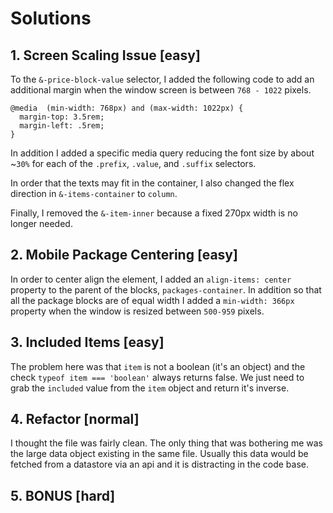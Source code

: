 # Solutions

## 1. Screen Scaling Issue [easy]

To the `&-price-block-value` selector, I added the following code to add an additional margin when the window screen is between `768 - 1022` pixels. 

```
@media  (min-width: 768px) and (max-width: 1022px) {
  margin-top: 3.5rem;
  margin-left: .5rem;
}
```

In addition I added a specific media query reducing the font size by about ~`30%` for each of the `.prefix`, `.value`, and `.suffix` selectors. 

In order that the texts may fit in the container, I also changed the flex direction in `&-items-container` to `column`.

Finally, I removed the `&-item-inner` because a fixed 270px width is no longer needed. 
  
## 2. Mobile Package Centering [easy]

In order to center align the element, I added an `align-items: center` property to the parent of the blocks, `packages-container`. In addition so that all the package blocks are of equal width I added a `min-width: 366px` property when the window is resized between `500-959` pixels.

## 3. Included Items [easy]

The problem here was that `item` is not a boolean (it's an object) and the check `typeof item === 'boolean'` always returns false. We just need to grab the `included` value from the `item` object and return it's inverse.

## 4. Refactor [normal]

I thought the file was fairly clean. The only thing that was bothering me was the large data object existing in the same file. Usually this data would be fetched from a datastore via an api and it is distracting in the code base. 

## 5. BONUS [hard]



